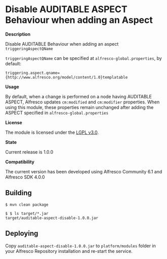 # Disable AUDITABLE ASPECT Behaviour when adding an Aspect

**Description**

Disable AUDITABLE Behaviour when adding an aspect `triggeringAspectQName`

`triggeringAspectQName` can be specified at `alfresco-global.properties`, by default:

```
triggering.aspect.qname={http://www.alfresco.org/model/content/1.0}templatable
```

**Usage**

By default, when a change is performed on a node having AUDITABLE ASPECT, Alfresco updates `cm:modified` and `cm:modifier` properties.
When using this module, these properties remain unchanged after adding the ASPECT specified in `alfresco-global.properties`

**License**

The module is licensed under the [LGPL v3.0](http://www.gnu.org/licenses/lgpl-3.0.html).

**State**

Current release is 1.0.0

**Compatibility**

The current version has been developed using Alfresco Community 6.1 and Alfresco SDK 4.0.0

## Building

```
$ mvn clean package

$ $ ls target/*.jar
target/auditable-aspect-disable-1.0.0.jar
```
## Deploying

Copy `auditable-aspect-disable-1.0.0.jar` to `platform/modules` folder in your Alfresco Repository installation and re-start the service.
